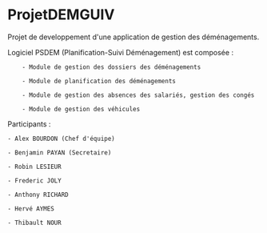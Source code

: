 # ProjetDEMGUIV

Projet de developpement d'une application de gestion des déménagements.


Logiciel PSDEM (Planification-Suivi Déménagement) est composée :

		- Module de gestion des dossiers des déménagements
		
		- Module de planification des déménagements
		
		- Module de gestion des absences des salariés, gestion des congés
		
		- Module de gestion des véhicules

Participants :

	- Alex BOURDON (Chef d'équipe)
	
	- Benjamin PAYAN (Secretaire)
	
	- Robin LESIEUR
	
	- Frederic JOLY
	
	- Anthony RICHARD
	
	- Hervé AYMES
	
	- Thibault NOUR

